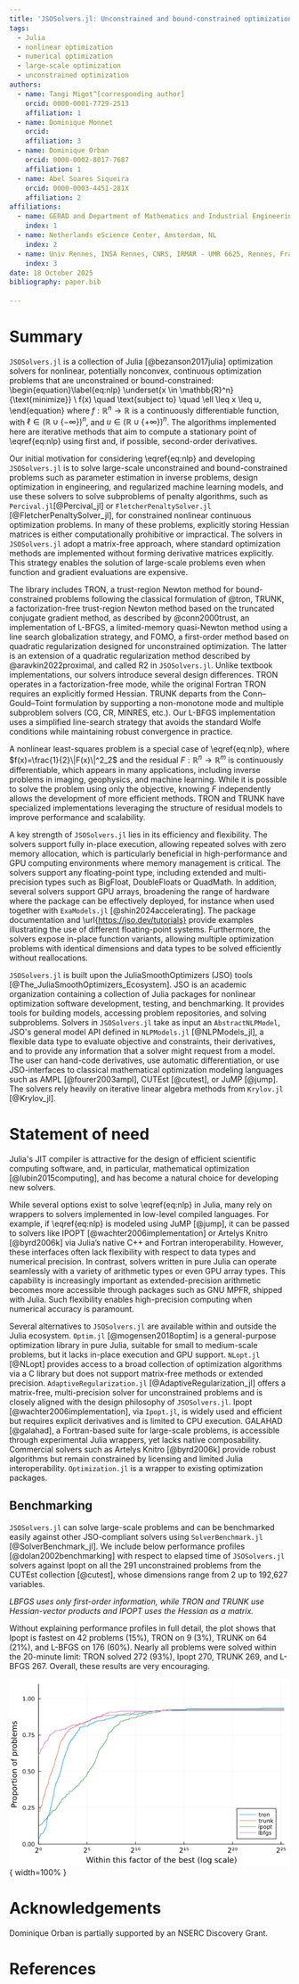 ```yaml
---
title: 'JSOSolvers.jl: Unconstrained and bound-constrained optimization solvers'
tags:
  - Julia
  - nonlinear optimization
  - numerical optimization
  - large-scale optimization
  - unconstrained optimization
authors:
  - name: Tangi Migot^[corresponding author]
    orcid: 0000-0001-7729-2513
    affiliation: 1
  - name: Dominique Monnet
    orcid:
    affiliation: 3
  - name: Dominique Orban
    orcid: 0000-0002-8017-7687
    affiliation: 1
  - name: Abel Soares Siqueira
    orcid: 0000-0003-4451-281X
    affiliation: 2
affiliations:
  - name: GERAD and Department of Mathematics and Industrial Engineering, Polytechnique Montréal, QC, Canada.
    index: 1
  - name: Netherlands eScience Center, Amsterdam, NL
    index: 2
  - name: Univ Rennes, INSA Rennes, CNRS, IRMAR - UMR 6625, Rennes, France
    index: 3
date: 18 October 2025
bibliography: paper.bib

---
```


# Summary

`JSOSolvers.jl` is a collection of Julia [@bezanson2017julia] optimization solvers for nonlinear, potentially nonconvex, continuous optimization problems that are unconstrained or bound-constrained:
\begin{equation}\label{eq:nlp}
    \underset{x \in \mathbb{R}^n}{\text{minimize}} \ f(x) \quad \text{subject to} \quad \ell \leq x \leq u,
\end{equation}
where  $f:\mathbb{R}^n \rightarrow \mathbb{R}$ is a continuously differentiable function, with  $\ell \in \left(\mathbb{R} \cup \{-\infty\} \right)^n$, and  $u \in \left(\mathbb{R} \cup \{+\infty\} \right)^n$.
The algorithms implemented here are iterative methods that aim to compute a stationary point of \eqref{eq:nlp} using first and, if possible, second-order derivatives.

Our initial motivation for considering \eqref{eq:nlp} and developing `JSOSolvers.jl` is to solve large-scale unconstrained and bound-constrained problems such as parameter estimation in inverse problems, design optimization in engineering, and regularized machine learning models, and use these solvers to solve subproblems of penalty algorithms, such as `Percival.jl`[@Percival_jl] or `FletcherPenaltySolver.jl` [@FletcherPenaltySolver_jl], for constrained nonlinear continuous optimization problems.
In many of these problems, explicitly storing Hessian matrices is either computationally prohibitive or impractical.
The solvers in `JSOSolvers.jl` adopt a matrix-free approach, where standard optimization methods are implemented without forming derivative matrices explicitly.
This strategy enables the solution of large-scale problems even when function and gradient evaluations are expensive.

The library includes TRON, a trust-region Newton method for bound-constrained problems following the classical formulation of @tron, TRUNK, a factorization-free trust-region Newton method based on the truncated conjugate gradient method, as described by @conn2000trust, an implementation of L-BFGS, a limited-memory quasi-Newton method using a line search globalization strategy, and FOMO, a first-order method based on quadratic regularization designed for unconstrained optimization.
The latter is an extension of a quadratic regularization method described by @aravkin2022proximal, and called R2 in `JSOSolvers.jl`.
Unlike textbook implementations, our solvers introduce several design differences.
TRON operates in a factorization-free mode, while the original Fortran TRON requires an explicitly formed Hessian.
TRUNK departs from the Conn–Gould–Toint formulation by supporting a non-monotone mode and multiple subproblem solvers (CG, CR, MINRES, etc.).
Our L-BFGS implementation uses a simplified line-search strategy that avoids the standard Wolfe conditions while maintaining robust convergence in practice.

A nonlinear least-squares problem is a special case of \eqref{eq:nlp}, where $f(x)=\frac{1}{2}\|F(x)\|^2_2$ and the residual $F:\mathbb{R}^n \rightarrow \mathbb{R}^m$ is continuously differentiable, which appears in many applications, including inverse problems in imaging, geophysics, and machine learning. While it is possible to solve the problem using only the objective, knowing $F$ independently allows the development of more efficient methods.
TRON and TRUNK have specialized implementations leveraging the structure of residual models to improve performance and scalability.

A key strength of `JSOSolvers.jl` lies in its efficiency and flexibility.
The solvers support fully in-place execution, allowing repeated solves with zero memory allocation, which is particularly beneficial in high-performance and GPU computing environments where memory management is critical.
The solvers support any floating-point type, including extended and multi-precision types such as BigFloat, DoubleFloats or QuadMath.
In addition, several solvers support GPU arrays, broadening the range of hardware where the package can be effectively deployed, for instance when used together with `ExaModels.jl` [@shin2024accelerating].
The package documentation and \url{https://jso.dev/tutorials} provide examples illustrating the use of different floating-point systems.
Furthermore, the solvers expose in-place function variants, allowing multiple optimization problems with identical dimensions and data types to be solved efficiently without reallocations.

`JSOSolvers.jl` is built upon the JuliaSmoothOptimizers (JSO) tools [@The_JuliaSmoothOptimizers_Ecosystem].
JSO is an academic organization containing a collection of Julia packages for nonlinear optimization software development, testing, and benchmarking.
It provides tools for building models, accessing problem repositories, and solving subproblems.
Solvers in `JSOSolvers.jl` take as input an `AbstractNLPModel`, JSO's general model API defined in `NLPModels.jl` [@NLPModels_jl], a flexible data type to evaluate objective and constraints, their derivatives, and to provide any information that a solver might request from a model.
The user can hand-code derivatives, use automatic differentiation, or use JSO-interfaces to classical mathematical optimization modeling languages such as AMPL [@fourer2003ampl], CUTEst [@cutest], or JuMP [@jump]. 
The solvers rely heavily on iterative linear algebra methods from `Krylov.jl` [@Krylov_jl].

# Statement of need

Julia's JIT compiler is attractive for the design of efficient scientific computing software, and, in particular, mathematical optimization [@lubin2015computing], and has become a natural choice for developing new solvers.

While several options exist to solve \eqref{eq:nlp} in Julia, many rely on wrappers to solvers implemented in low-level compiled languages.
For example, if \eqref{eq:nlp} is modeled using JuMP [@jump], it can be passed to solvers like IPOPT [@wachter2006implementation] or Artelys Knitro [@byrd2006k] via Julia’s native C++ and Fortran interoperability.
However, these interfaces often lack flexibility with respect to data types and numerical precision.
In contrast, solvers written in pure Julia can operate seamlessly with a variety of arithmetic types or even GPU array types.
This capability is increasingly important as extended-precision arithmetic becomes more accessible through packages such as GNU MPFR, shipped with Julia.
Such flexibility enables high-precision computing when numerical accuracy is paramount.

Several alternatives to `JSOSolvers.jl` are available within and outside the Julia ecosystem.
`Optim.jl` [@mogensen2018optim] is a general-purpose optimization library in pure Julia, suitable for small to medium-scale problems, but it lacks in-place execution and GPU support.
`NLopt.jl` [@NLopt] provides access to a broad collection of optimization algorithms via a C library but does not support matrix-free methods or extended precision.
`AdaptiveRegularization.jl` [@AdaptiveRegularization_jl] offers a matrix-free, multi-precision solver for unconstrained problems and is closely aligned with the design philosophy of `JSOSolvers.jl`.
Ipopt [@wachter2006implementation], via `Ipopt.jl`, is widely used and efficient but requires explicit derivatives and is limited to CPU execution.
GALAHAD [@galahad], a Fortran-based suite for large-scale problems, is accessible through experimental Julia wrappers, yet lacks native composability.
Commercial solvers such as Artelys Knitro [@byrd2006k] provide robust algorithms but remain constrained by licensing and limited Julia interoperability.
`Optimization.jl` is a wrapper to existing optimization packages.

## Benchmarking

`JSOSolvers.jl` can solve large-scale problems and can be benchmarked easily against other JSO-compliant solvers using `SolverBenchmark.jl` [@SolverBenchmark_jl].
We include below performance profiles [@dolan2002benchmarking] with respect to elapsed time of `JSOSolvers.jl` solvers against Ipopt on all the 291 unconstrained problems from the CUTEst collection [@cutest], whose dimensions range from 2 up to 192,627 variables.

*LBFGS uses only first-order information, while TRON and TRUNK use Hessian-vector products and IPOPT uses the Hessian as a matrix.*

Without explaining performance profiles in full detail, the plot shows that Ipopt is fastest on 42 problems (15%), TRON on 9 (3%), TRUNK on 64 (21%), and L-BFGS on 176 (60%).
Nearly all problems were solved within the 20-minute limit: TRON solved 272 (93%), Ipopt 270, TRUNK 269, and L-BFGS 267.
Overall, these results are very encouraging.

<!--
```
include("make_problems_list.jl") # setup a file `list_problems.dat` with problem names
include("benchmark.jl") # run the benchmark and store the result in a JLD2 file
include("analyze_benchmark.jl") # make the figure
```
-->
![Unconstrained solvers on CUTEst with respect to the elapsed time.](2025-09-06_ipopt_lbfgs_trunk_tron_cutest_Float64_0_291_time_pp.png){ width=100% }

# Acknowledgements

Dominique Orban is partially supported by an NSERC Discovery Grant.

# References
